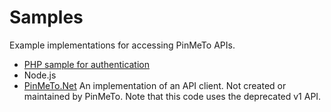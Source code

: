 # Samples

Example implementations for accessing PinMeTo APIs.

- [PHP sample for authentication](/src/authenticate.php)
- Node.js
- [PinMeTo.Net](https://github.com/permagne/PinMeTo.Net) An implementation of an API client. Not created or maintained by PinMeTo. Note that this code uses the deprecated v1 API.
